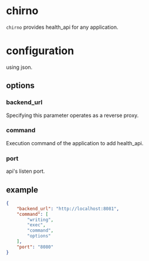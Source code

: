 # chirno

`chirno` provides health_api for any application.

# configuration
using json.

## options

### backend_url
Specifying this parameter operates as a reverse proxy.

### command
Execution command of the application to add health_api.

### port
api's listen port.

## example

```json
{
    "backend_url": "http://localhost:8081",
    "command": [
        "writing",
        "exec",
        "command",
        "options"
    ],
    "port": "8080"
}
```

